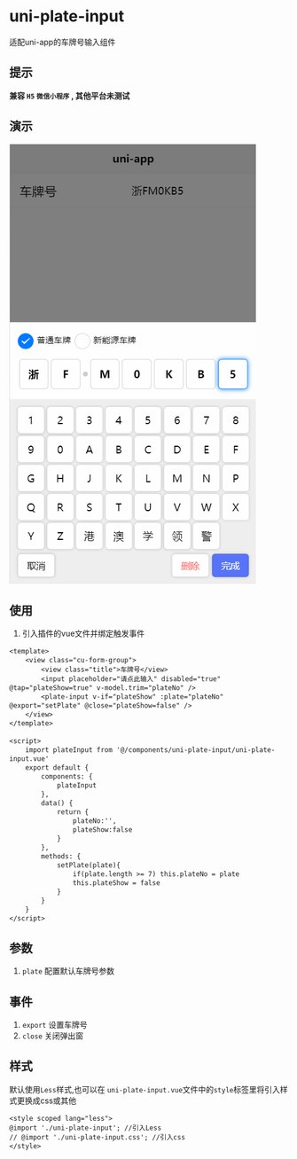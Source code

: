 # uni-plate-input
适配uni-app的车牌号输入组件

## 提示
**兼容 `H5` `微信小程序` , 其他平台未测试**

## 演示
<img src="doc/sample.png" style="max-width:600px"/>

## 使用

1. 引入插件的vue文件并绑定触发事件

```
<template>
	<view class="cu-form-group">
		<view class="title">车牌号</view>
		<input placeholder="请点此输入" disabled="true" @tap="plateShow=true" v-model.trim="plateNo" />
		<plate-input v-if="plateShow" :plate="plateNo" @export="setPlate" @close="plateShow=false" />
	</view>
</template>

<script>
	import plateInput from '@/components/uni-plate-input/uni-plate-input.vue'
	export default {
		components: {
			plateInput
		},
		data() {
			return {
				plateNo:'',
				plateShow:false
			}
		},
		methods: {
			setPlate(plate){
				if(plate.length >= 7) this.plateNo = plate
				this.plateShow = false
			}
		}
	}
</script>
```
## 参数
1. `plate` 配置默认车牌号参数

## 事件
1. `export` 设置车牌号
1. `close` 关闭弹出窗

## 样式
默认使用`Less`样式,也可以在 `uni-plate-input.vue`文件中的`style`标签里将引入样式更换成css或其他
```
<style scoped lang="less">
@import './uni-plate-input'; //引入Less
// @import './uni-plate-input.css'; //引入css
</style>
```
